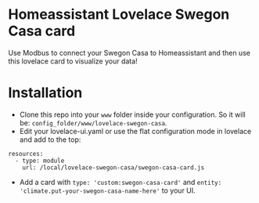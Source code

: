 # Homeassistant Lovelace Swegon Casa card

Use Modbus to connect your Swegon Casa to Homeassistant and then use this lovelace card to visualize your data!

# Installation

* Clone this repo into your `www` folder inside your configuration. So it will be: `config_folder/www/lovelace-swegon-casa`. 
* Edit your lovelace-ui.yaml or use the flat configuration mode in lovelace and add to the top:
```
resources:
  - type: module
    url: /local/lovelace-swegon-casa/swegon-casa-card.js
```
* Add a card with `type: 'custom:swegon-casa-card'` and `entity: 'climate.put-your-swegon-casa-name-here'` to your UI.

